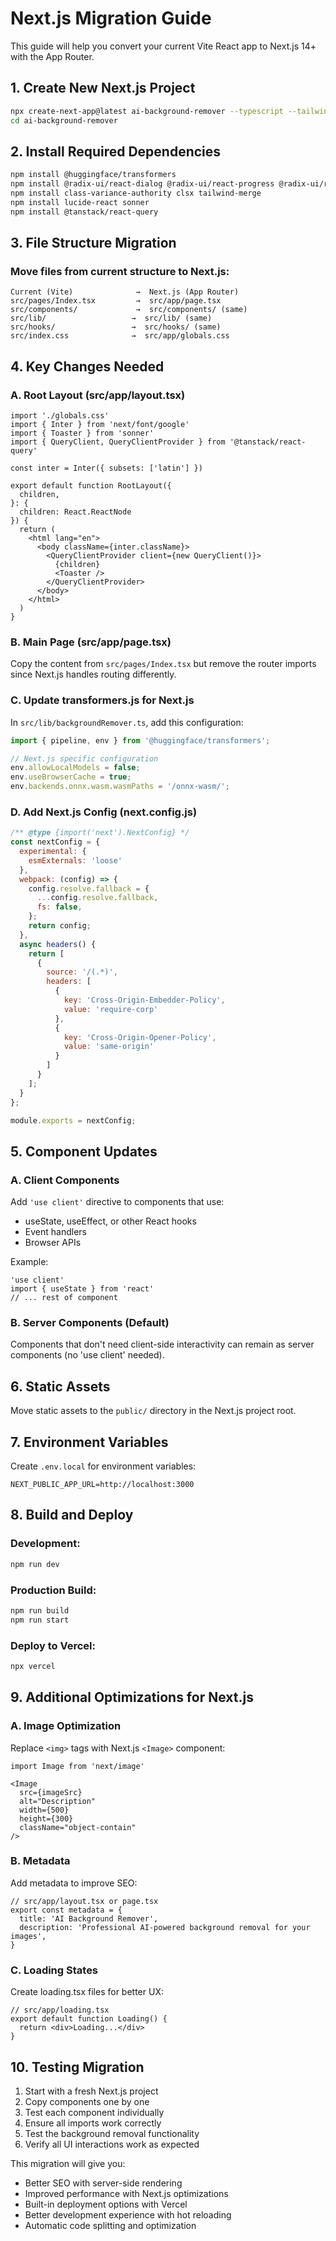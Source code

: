 
# Next.js Migration Guide

This guide will help you convert your current Vite React app to Next.js 14+ with the App Router.

## 1. Create New Next.js Project

```bash
npx create-next-app@latest ai-background-remover --typescript --tailwind --eslint --app --src-dir --import-alias "@/*"
cd ai-background-remover
```

## 2. Install Required Dependencies

```bash
npm install @huggingface/transformers
npm install @radix-ui/react-dialog @radix-ui/react-progress @radix-ui/react-radio-group @radix-ui/react-select
npm install class-variance-authority clsx tailwind-merge
npm install lucide-react sonner
npm install @tanstack/react-query
```

## 3. File Structure Migration

### Move files from current structure to Next.js:

```
Current (Vite)              →  Next.js (App Router)
src/pages/Index.tsx         →  src/app/page.tsx
src/components/             →  src/components/ (same)
src/lib/                   →  src/lib/ (same)
src/hooks/                 →  src/hooks/ (same)
src/index.css              →  src/app/globals.css
```

## 4. Key Changes Needed

### A. Root Layout (src/app/layout.tsx)
```tsx
import './globals.css'
import { Inter } from 'next/font/google'
import { Toaster } from 'sonner'
import { QueryClient, QueryClientProvider } from '@tanstack/react-query'

const inter = Inter({ subsets: ['latin'] })

export default function RootLayout({
  children,
}: {
  children: React.ReactNode
}) {
  return (
    <html lang="en">
      <body className={inter.className}>
        <QueryClientProvider client={new QueryClient()}>
          {children}
          <Toaster />
        </QueryClientProvider>
      </body>
    </html>
  )
}
```

### B. Main Page (src/app/page.tsx)
Copy the content from `src/pages/Index.tsx` but remove the router imports since Next.js handles routing differently.

### C. Update transformers.js for Next.js
In `src/lib/backgroundRemover.ts`, add this configuration:

```typescript
import { pipeline, env } from '@huggingface/transformers';

// Next.js specific configuration
env.allowLocalModels = false;
env.useBrowserCache = true;
env.backends.onnx.wasm.wasmPaths = '/onnx-wasm/';
```

### D. Add Next.js Config (next.config.js)
```javascript
/** @type {import('next').NextConfig} */
const nextConfig = {
  experimental: {
    esmExternals: 'loose'
  },
  webpack: (config) => {
    config.resolve.fallback = {
      ...config.resolve.fallback,
      fs: false,
    };
    return config;
  },
  async headers() {
    return [
      {
        source: '/(.*)',
        headers: [
          {
            key: 'Cross-Origin-Embedder-Policy',
            value: 'require-corp'
          },
          {
            key: 'Cross-Origin-Opener-Policy',
            value: 'same-origin'
          }
        ]
      }
    ];
  }
};

module.exports = nextConfig;
```

## 5. Component Updates

### A. Client Components
Add `'use client'` directive to components that use:
- useState, useEffect, or other React hooks
- Event handlers
- Browser APIs

Example:
```tsx
'use client'
import { useState } from 'react'
// ... rest of component
```

### B. Server Components (Default)
Components that don't need client-side interactivity can remain as server components (no 'use client' needed).

## 6. Static Assets

Move static assets to the `public/` directory in the Next.js project root.

## 7. Environment Variables

Create `.env.local` for environment variables:
```
NEXT_PUBLIC_APP_URL=http://localhost:3000
```

## 8. Build and Deploy

### Development:
```bash
npm run dev
```

### Production Build:
```bash
npm run build
npm run start
```

### Deploy to Vercel:
```bash
npx vercel
```

## 9. Additional Optimizations for Next.js

### A. Image Optimization
Replace `<img>` tags with Next.js `<Image>` component:

```tsx
import Image from 'next/image'

<Image
  src={imageSrc}
  alt="Description"
  width={500}
  height={300}
  className="object-contain"
/>
```

### B. Metadata
Add metadata to improve SEO:

```tsx
// src/app/layout.tsx or page.tsx
export const metadata = {
  title: 'AI Background Remover',
  description: 'Professional AI-powered background removal for your images',
}
```

### C. Loading States
Create loading.tsx files for better UX:

```tsx
// src/app/loading.tsx
export default function Loading() {
  return <div>Loading...</div>
}
```

## 10. Testing Migration

1. Start with a fresh Next.js project
2. Copy components one by one
3. Test each component individually
4. Ensure all imports work correctly
5. Test the background removal functionality
6. Verify all UI interactions work as expected

This migration will give you:
- Better SEO with server-side rendering
- Improved performance with Next.js optimizations
- Built-in deployment options with Vercel
- Better development experience with hot reloading
- Automatic code splitting and optimization
